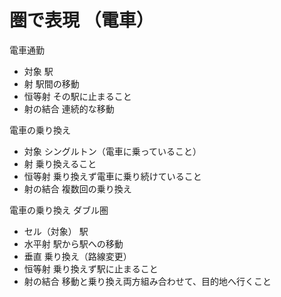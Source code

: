 # 圏で表現 （電車）

電車通勤

- 対象 駅
- 射 駅間の移動
- 恒等射 その駅に止まること
- 射の結合 連続的な移動

電車の乗り換え

- 対象 シングルトン（電車に乗っていること）
- 射 乗り換えること
- 恒等射 乗り換えず電車に乗り続けていること
- 射の結合 複数回の乗り換え

電車の乗り換え ダブル圏

- セル（対象） 駅
- 水平射 駅から駅への移動
- 垂直 乗り換え（路線変更）
- 恒等射 乗り換えず駅に止まること
- 射の結合 移動と乗り換え両方組み合わせて、目的地へ行くこと